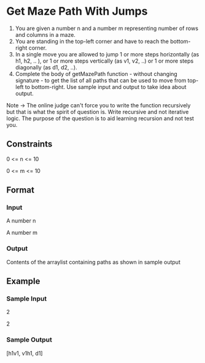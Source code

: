 # Get Maze Path With Jumps

1. You are given a number n and a number m representing number of rows and columns in a maze.
2. You are standing in the top-left corner and have to reach the bottom-right corner. 
3. In a single move you are allowed to jump 1 or more steps horizontally (as h1, h2, .. ), or 1 or more steps vertically (as v1, v2, ..) or 1 or more steps diagonally (as d1, d2, ..). 
4. Complete the body of getMazePath function - without changing signature - to get the list of all paths that can be used to move from top-left to bottom-right.
Use sample input and output to take idea about output.

Note -> The online judge can't force you to write the function recursively but that is what the spirit of question is. Write recursive and not iterative logic. The purpose of the question is to aid learning recursion and not test you.

## Constraints
0 <= n <= 10

0 <= m <= 10

## Format
### Input
A number n

A number m

### Output
Contents of the arraylist containing paths as shown in sample output

## Example
### Sample Input
2

2

### Sample Output
[h1v1, v1h1, d1]